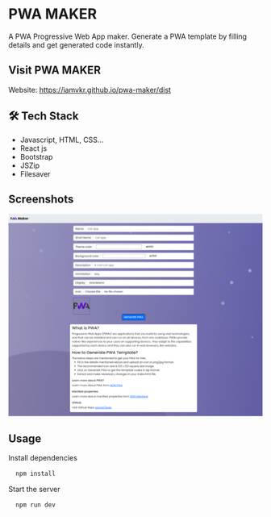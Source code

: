 # PWA MAKER

A PWA Progressive Web App maker. Generate a PWA template by filling details and get generated code instantly.

## Visit PWA MAKER
Website: https://iamvkr.github.io/pwa-maker/dist

## 🛠 Tech Stack

- Javascript, HTML, CSS...
- React js
- Bootstrap
- JSZip
- Filesaver

## Screenshots

![App Screenshot](https://raw.githubusercontent.com/iamvkr/pwa-maker/main/Screenshot.png)

## Usage

Install dependencies

```bash
  npm install
```

Start the server

```bash
  npm run dev
```

